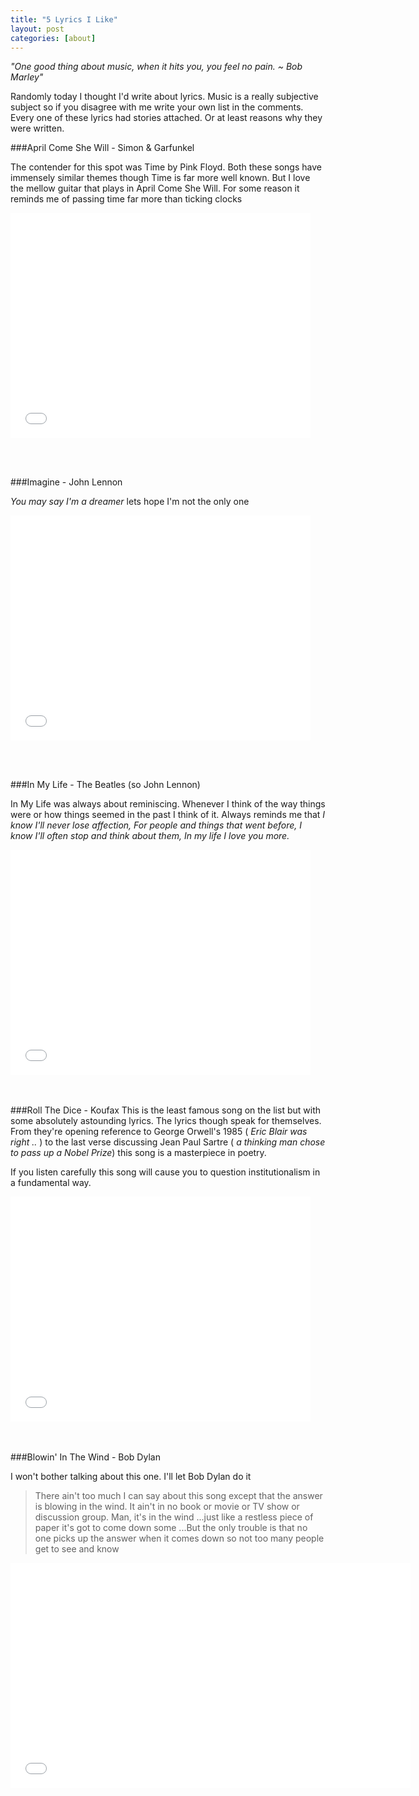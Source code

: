 ```yaml
---
title: "5 Lyrics I Like"
layout: post
categories: [about]
---
```

_"One good thing about music, when it hits you, you feel no pain. ~ Bob Marley"_

Randomly today I thought I'd write about lyrics. Music is a really subjective subject so if you disagree with me write your own list in the comments. Every one of these lyrics had stories attached. Or at least reasons why they were written. 


###April Come She Will - Simon & Garfunkel 

The contender for this spot was Time by Pink Floyd. Both these songs have immensely similar themes though Time is far more well known. But I love the mellow guitar that plays in April Come She Will. For some reason it reminds me of passing time far more than ticking clocks

<iframe width="480" height="360" src="//www.youtube.com/embed/PYD-DIggB2k" frameborder="0" allowfullscreen></iframe>

<br><br>

###Imagine - John Lennon

_You may say I'm a dreamer_ lets hope I'm not the only one 

<iframe width="480" height="360" src="//www.youtube.com/embed/XLgYAHHkPFs" frameborder="0" allowfullscreen></iframe>

<br><br>

###In My Life - The Beatles (so John Lennon)

In My Life was always about reminiscing. Whenever I think of the way things were or how things seemed in the past I think of it. Always reminds me that _I know I'll never lose affection, For people and things that went before, I know I'll often stop and think about them, In my life I love you more._


<iframe width="480" height="360" src="//www.youtube.com/embed/Zicw_dVwhfM" frameborder="0" allowfullscreen></iframe>

<br><br>
###Roll The Dice - Koufax
This is the least famous song on the list but with some absolutely astounding lyrics. The lyrics though speak for themselves. 
From they're opening reference to George Orwell's 1985 ( _Eric Blair was right .._ ) to the last verse discussing Jean Paul Sartre ( _a thinking man chose to pass up a Nobel Prize_) this song is a masterpiece in poetry.

If you listen carefully this song will cause you to question institutionalism in a fundamental way.

<iframe width="480" height="360" src="//www.youtube.com/embed/Qb7MRSLThYc" frameborder="0" allowfullscreen></iframe>

<br><br>
###Blowin' In The Wind - Bob Dylan

I won't bother talking about this one. I'll let Bob Dylan do it

>There ain't too much I can say about this song except that the answer is blowing in the wind. It ain't in no book or movie or TV show or discussion group. Man, it's in the wind ...just like a restless piece of paper it's got to come down some  ...But the only trouble is that no one picks up the answer when it comes down so not too many people get to see and know
	
<iframe width="640" height="360" src="//www.youtube.com/embed/3l4nVByCL44" frameborder="0" allowfullscreen></iframe>
<br><br>